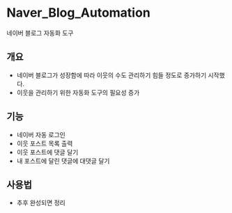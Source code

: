 # Naver_Blog_Automation
네이버 블로그 자동화 도구
## 개요
- 네이버 블로그가 성장함에 따라 이웃의 수도 관리하기 힘들 정도로 증가하기 시작했다.
- 이웃을 관리하기 위한 자동화 도구의 필요성 증가
##  기능
- 네이버 자동 로그인
- 이웃 포스트 목록 출력
- 이웃 포스트에 댓글 달기
- 내 포스트에 달린 댓글에 대댓글 달기
## 사용법
- 추후 완성되면 정리
